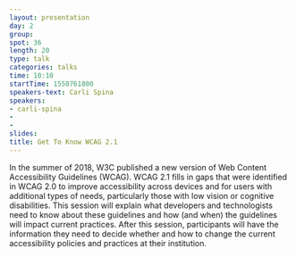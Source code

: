 ```yaml
---
layout: presentation
day: 2
group: 
spot: 36
length: 20
type: talk
categories: talks
time: 10:10
startTime: 1550761800
speakers-text: Carli Spina 
speakers:
- carli-spina
- 
- 
slides: 
title: Get To Know WCAG 2.1
---
```

In the summer of 2018, W3C published a new version of Web Content Accessibility Guidelines (WCAG). WCAG 2.1 fills in gaps that were identified in WCAG 2.0 to improve accessibility across devices and for users with additional types of needs, particularly those with low vision or cognitive disabilities. This session will explain what developers and technologists need to know about these guidelines and how (and when) the guidelines will impact current practices. After this session, participants will have the information they need to decide whether and how to change the current accessibility policies and practices at their institution.